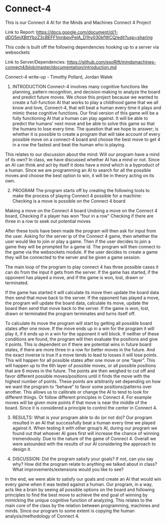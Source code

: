 # Connect-4

This is our Connect 4 AI for the Minds and Machines Connect 4 Project 

Link to Report:
https://docs.google.com/document/d/1-dDO5mXBttYbzZ3cBEFF1mnbpyPeIA_D1hy030kfWCQ/edit?usp=sharing

This code is built off the following dependencies hooking up to a server via websockets 

Link to Server/Dependencies: 
https://github.com/exoRift/mindsmachines-connect4/blob/master/documentation/introduction.md

Connect-4 write-up - Timothy Pollard, Jordan Walek

1. 	INTRODUCTION
Connect-4 involves many cognitive functions like planning, pattern recognition, and decision-making to analyze the board and predict future moves. We chose this project because we wanted to create a full-function AI that works to play a childhood game that we all know and love, Connect-4, that will beat a human every time it plays and mimic these cognitive functions. Our final version of this game will be a fully functioning AI that a human can play against. It will be able to predict the humans' next move and be able to solve this game so that the humans to lose every time. The question that we hope to answer; is whether it is possible to create a program that will take account of every possible move on a connect-4 board and choose the best move to get 4 in a row the fastest and beat the human who is playing.

This relates to our discussion about the mind: Will our program have a mind of its own? In class, we have discussed whether AI has a mind or not. Since an AI can think and act by itself it does have a mind which is a byproduct of a human. Since we are programming an AI to search for all the possible moves and choose the best option to win, it will be in theory acting on its own.



2. 	PROGRAM
The program starts off by creating the following tools to make the process of playing Connect 4 possible for a machine: 
Checking is a move is possible on the Connect 4 board

Making a move on the Connect 4 board
Undoing a move on the Connect 4 board,
Checking if a player has won  “four in a row”
Checking if there are three in a row to seek out potential moves 

After these tools have been made the program will then ask for input from the user. Asking for the server ip of the Connect 4 game, then whether the user would like to join or play a game. Then if the user decides to join a game they will be prompted for a game id. The program will then connect to the game via the websockets module. If the user decides to create a game they will be connected to the server and be given a game session.

The main loop of the program to play connect 4 has three possible cases it can do from the input it gets from the server. If the game has started, if the opponent has played a move, and if the game is won, lost, drawn or terminated. 

If the game has started it will calculate its move then update the board data then send that move back to the server.
If the opponent has played a move, the program will update the board data, calculate its move, update the board then send that move back to the server. 
If the game is won, lost, drawn or terminated the program terminates and turns itself off. 

To calculate its move the program will start by getting all possible board states after one move. If the move ends up in a win for the program it will play it, if it ends up in a win for the opponent it will block. If neither of these conditions are found, the program will then evaluate the positions and give it points. This is dependent on if there are potential wins in future board states, if there are more three in a row for better moves in the future. And the exact inverse is true if a move tends to lead to losses it will lose points. This will happen for all possible states after one move or one “layer”. This will happen up to the 6th layer of possible moves, or all possible positions that are 6 moves in the future. The points are then weighed to cut off and favor different possible moves/positions until it finds the move with the highest number of points. These points are arbitrarily set depending on how we want the program to  “behave” to favor some positions/patterns over another. This allows us to calibrate or change the AI to tend to look for different things. Or follow different principles in Connect 4. For example moves will be given more points if that move is near the middle of the board. Since it is considered a principle to control the center in Connect 4. 

3. 	RESULTS: What is your program able to do (or not do)?
 Our program resulted in an AI that successfully beat a human every time we played against it. When testing it with other group’s AI, during our program we found out that whoever AI goes first will increase the chance of winning tremendously. Due to the nature of the game of Connect 4. Overall we were astounded with the results of our AI considering the approach to design it.

4. 	DISCUSSION:  Did the program satisfy your goals? If not, can you say why? How did the program relate to anything we talked about in class? What improvements/extensions would you like to see?

In the end, we were able to satisfy our goals and create an AI that would win every game when it was tested against a human. Our program, in a way, acts like a brain by seeing all possible options on the board and following principles to find the best move to achieve the end goal of winning by mimicking the unique cognitive function of analyzing. This relates to the main core of the class by the relation between programming, machines and minds. Since our program to some extent is copying the human analysis/methodology of Connect 4. 

